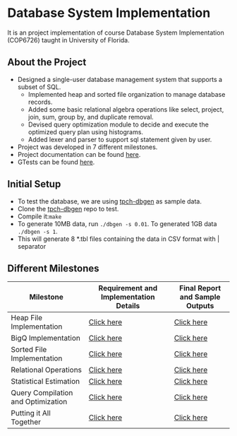 # Database System Implementation
It is an project implementation of course Database System Implementation (COP6726) taught in University of Florida.

## About the Project
* Designed a single-user database management system that supports a subset of SQL. 
  - Implemented heap and sorted file organization to manage database records. 
  - Added some basic relational algebra operations like select, project, join, sum, group by, and duplicate removal. 
  - Devised query optimization module to decide and execute the optimized query plan using histograms.
  - Added lexer and parser to support sql statement given by user.
* Project was developed in 7 different milestones.
* Project documentation can be found [here](https://github.com/Smrati8/database-implementation/tree/master/documentation).
* GTests can be found [here](https://github.com/Smrati8/database-implementation/tree/master/gtests).

## Initial Setup
  * To test the database, we are using [tpch-dbgen](https://github.com/electrum/tpch-dbgen.git) as sample data.
  * Clone the [tpch-dbgen](https://github.com/electrum/tpch-dbgen.git) repo to test.
  * Compile it:`make`
  * To generate 10MB data, run `./dbgen -s 0.01`. To generated 1GB data `./dbgen -s 1`.
  * This will generate 8 *.tbl files containing the data in CSV format with | separator

## Different Milestones

| Milestone | Requirement and Implementation Details | Final Report and Sample Outputs | 
| --------- | -------------------------------------- | ------------------------------- |
| Heap File Implementation  | [Click here](https://github.com/Smrati8/database-implementation/blob/master/documentation/A1.pdf) | [Click here](https://github.com/Smrati8/database-implementation/blob/master/documentation/Report%20Assignment%201.pdf) | 
| BigQ Implementation  | [Click here](https://github.com/Smrati8/database-implementation/blob/master/documentation/A2.pdf) | [Click here](https://github.com/Smrati8/database-implementation/blob/master/documentation/Report%20Assignment%202.pdf) |
| Sorted File Implementation | [Click here](https://github.com/Smrati8/database-implementation/blob/master/documentation/A2.pdf) | [Click here](https://github.com/Smrati8/database-implementation/blob/master/documentation/Report%20Assignment%202-2.pdf) |
| Relational Operations | [Click here](https://github.com/Smrati8/database-implementation/blob/master/documentation/A3.pdf) | [Click here](https://github.com/Smrati8/database-implementation/blob/master/documentation/Report%20Assignment%203.pdf) |
| Statistical Estimation | [Click here](https://github.com/Smrati8/database-implementation/blob/master/documentation/A4-1.pdf) | [Click here](https://github.com/Smrati8/database-implementation/blob/master/documentation/Report%20Assignment%204%2C%20part%201.pdf) |
| Query Compilation and Optimization | [Click here](https://github.com/Smrati8/database-implementation/blob/master/documentation/A4-2.pdf) | [Click here](https://github.com/Smrati8/database-implementation/blob/master/documentation/Report%20Assignment%204%2C%20part%202.pdf) |
| Putting it All Together | [Click here](https://github.com/Smrati8/database-implementation/blob/master/documentation/A5.pdf) | [Click here](https://github.com/Smrati8/database-implementation/blob/master/documentation/Report%20Assignment%205.pdf) |
